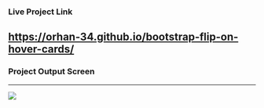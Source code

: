 ### Live Project Link
https://orhan-34.github.io/bootstrap-flip-on-hover-cards/
------
### Project Output Screen
-----
![](https://github.com/Orhan-34/bootstrap-flip-on-hover-cards/assets/74640101/19f57c16-a88f-419a-8a65-08230739eb63)

